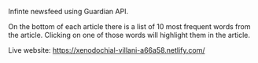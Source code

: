 Infinte newsfeed using Guardian API.

On the bottom of each article there is a list of 10 most frequent words from the article.  Clicking on one of those words  will highlight them in the article. 

Live website: https://xenodochial-villani-a66a58.netlify.com/
